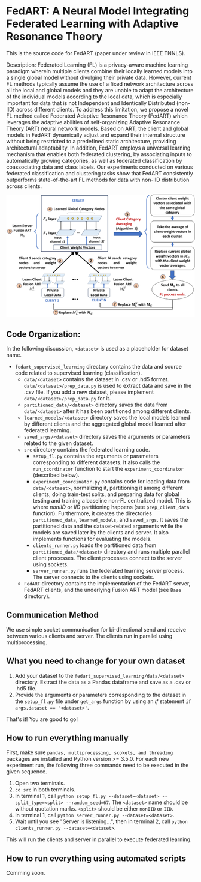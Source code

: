 # FedART: A Neural Model Integrating Federated Learning with Adaptive Resonance Theory
This is the source code for FedART (paper under review in IEEE TNNLS).

Description: Federated Learning (FL) is a privacy-aware machine learning paradigm wherein multiple clients combine their locally learned models into a single global model without divulging their private data. However, current FL methods typically assume the use of a fixed network architecture across all the local and global models and they are unable to adapt the architecture of the individual models according to the local data, which is especially important for data that is not Independent and Identically Distributed (non-IID) across different clients. To address this limitation, we propose a novel FL method called Federated Adaptive Resonance Theory (FedART) which leverages the adaptive abilities of self-organizing Adaptive Resonance Theory (ART) neural network models. Based on ART, the client and global models in FedART dynamically adjust and expand their internal structure without being restricted to a predefined static architecture, providing architectural adaptability. In addition, FedART employs a universal learning mechanism that enables both federated clustering, by associating inputs to automatically growing categories, as well as federated classification by coassociating data and class labels. Our experiments conducted on various federated classification and clustering tasks show that FedART consistently outperforms state-of-the-art FL methods for data with non-IID distribution across clients.

![FedART Federated Learning Architecture](FedART.png)

## Code Organization:
In the following discussion, `<dataset>` is used as a placeholder for dataset name.
- `fedart_supervised_learning` directory contains the data and source code related to supervised learning (classification).
     - `data/<dataset>` contains the dataset in .csv or .hd5 format. `data/<dataset>/prep_data.py` is used to extract data and save in the .csv file. If you add a new dataset, please implement `data/<dataset>/prep_data.py` for it.
     - `partitioned_data/<dataset>` directory saves the data from `data/<dataset>` after it has been partitioned among different clients.
     - `learned_models/<dataset>` directory saves the local models learned by different clients and the aggregated global model learned after federated learning.
     - `saved_args/<dataset>` directory saves the arguments or parameters related to the given dataset.
     - `src` directory contains the federated learning code.
       - `setup_fl.py` contains the arguments or parameters corresponding to different datasets. It also calls the `run_ccordinator` function to start the `experiment_coordinator` (described below).
       - `experiment_coordinator.py` contains code for loading data from `data/<dataset>`, normalizing it, partitioning it among different clients, doing train-test splits, and preparing data for global testing and training a baseline non-FL centralized model. This is where _nonIID_ or _IID_ partitioning happens (see `prep_client_data` function). Furthermore, it creates the directories `partitioned_data`, `learned_models`, and `saved_args`. It saves the partitioned data and the dataset-related arguments while the models are saved later by the clients and server. It also implements functions for evaluating the models.
       - `clients_runner.py` loads the partitioned data from `partitioned_data/<dataset>` directory and runs multiple parallel client processes. The client processes connect to the server using sockets.
       -  `server_runner.py` runs the federated learning server process. The server connects to the clients using sockets.
     - `FedART` directory contains the implementation of the FedART server, FedART clients, and the underlying Fusion ART model (see `Base` directory).

## Communication Method
We use simple socket communication for bi-directional send and receive between various clients and server. The clients run in parallel using multiprocessing.

## What you need to change for your own dataset
1. Add your dataset to the `fedart_supervised_learning/data/<dataset>` directory. Extract the data as a Pandas dataframe and save as a .csv or .hd5 file.
2. Provide the arguments or parameters corresponding to the dataset in the `setup_fl.py` file under `get_args` function by using an _if_ statement `if args.dataset == '<dataset>'`.

That's it! You are good to go!

## How to run everything manually
First, make sure `pandas, multiprocessing, scokets, and threading` packages are installed and Python version >= 3.5.0.
For each new experiment run, the following three commands need to be executed in the given sequence.

1. Open two terminals. 
2. `cd src` in both terminals.
3. In terminal 1, call `python setup_fl.py --dataset=<dataset> --split_type=<split> --random_seed=67`. The `<dataset>` name should be without quotation marks. `<split>` should be either `nonIID` or `IID`.
4. In terminal 1, call `python server_runner.py --dataset=<dataset>`.
5. Wait until you see "Server is listening...", then in terminal 2, call `python clients_runner.py --dataset=<dataset>`.

This will run the clients and server in parallel to execute federated learning. 

## How to run everything using automated scripts
Comming soon.
